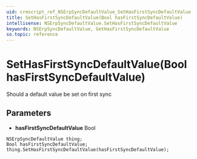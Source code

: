```yaml
---
uid: crmscript_ref_NSErpSyncDefaultValue_SetHasFirstSyncDefaultValue
title: SetHasFirstSyncDefaultValue(Bool hasFirstSyncDefaultValue)
intellisense: NSErpSyncDefaultValue.SetHasFirstSyncDefaultValue
keywords: NSErpSyncDefaultValue, GetHasFirstSyncDefaultValue
so.topic: reference
---
```


# SetHasFirstSyncDefaultValue(Bool hasFirstSyncDefaultValue)

Should a default value be set on first sync

## Parameters

* **hasFirstSyncDefaultValue** Bool

```crmscript
NSErpSyncDefaultValue thing;
Bool hasFirstSyncDefaultValue;
thing.SetHasFirstSyncDefaultValue(hasFirstSyncDefaultValue);
```

